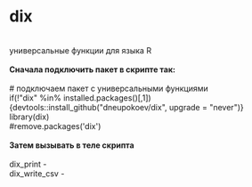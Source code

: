 # dix
<p>
<br>универсальные функции для языка R
<br>
<br><b>Сначала подключить пакет в скрипте так:</b>
<br>
<br># подключаем пакет с универсальными функциями
<br>if(!"dix" %in% installed.packages()[,1]){devtools::install_github("dneupokoev/dix", upgrade = "never")}
<br>library(dix)
<br>#remove.packages('dix')
<br>
<br><b>Затем вызывать в теле скрипта</b>
<br>
<br>dix_print - 
<br>dix_write_csv - 
<br>
</p>
